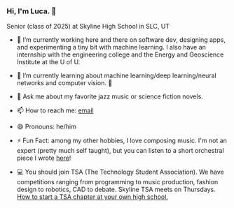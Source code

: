 ### Hi, I'm Luca. 👋

Senior (class of 2025) at Skyline High School in SLC, UT
 
- 🔭 I’m currently working here and there on software dev, designing apps, and experimenting a tiny bit with machine learning. I also have an internship with the engineering college and the Energy and Geoscience Institute at the U of U.
- 🌱 I’m currently learning about machine learning/deep learning/neural networks and computer vision. 👀
- 💬 Ask me about my favorite jazz music or science fiction novels.
- 📫 How to reach me: [email](mailto:9608429@graniteschools.org)
- 😄 Pronouns: he/him
- ⚡ Fun Fact: among my other hobbies, I love composing music. I'm not an expert (pretty much self taught), but you can listen to a short orchestral piece I wrote [here](https://musescore.com/user/40316551/scores/11059336)!

- 💻 You should join TSA (The Technology Student Association). We have competitions ranging from programming to music production, fashion design to robotics, CAD to debate. Skyline TSA meets on Thursdays. [How to start a TSA chapter at your own high school.](https://tsaweb.org/membership/information/interested-in-starting-a-tsa-chapter)

<!--
**Luca-Skyline/Luca-Skyline** is a ✨ _special_ ✨ repository because its `README.md` (this file) appears on your GitHub profile.

Here are some ideas to get you started:

- 🔭 I’m currently working on ...
- 🌱 I’m currently learning ...
- 👯 I’m looking to collaborate on ...
- 🤔 I’m looking for help with ...
- 💬 Ask me about ...
- 📫 How to reach me: ...
- 😄 Pronouns: ...
- ⚡ Fun fact: ...
-->
